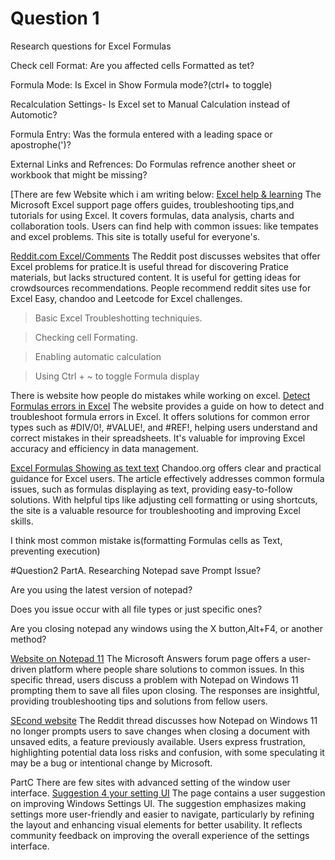 # Question 1
Research questions for Excel Formulas

Check cell Format: Are you affected cells Formatted as tet?

Formula Mode: Is Excel in Show Formula mode?(ctrl+ to toggle)

Recalculation Settings- Is Excel set to Manual Calculation instead of Automotic?

Formula Entry: Was the formula entered with a leading space or apostrophe(')?

External Links and Refrences: Do Formulas refrence another sheet or workbook that might be missing?

[There are few Website which i am writing below:
[Excel help & learning](https://support.microsoft.com/en-us/excel)
The Microsoft Excel support page offers guides, troubleshooting tips,and tutorials for using Excel.
It covers formulas, data analysis, charts and collaboration tools. Users can find help with common issues:
like tempates and excel problems. This site is totally useful for everyone's.

[Reddit.com Excel/Comments](https://www.reddit.com/r/excel/comments/ihyt6n/are_there_sites_that_provides_excel_problems_for/)
The Reddit post discusses websites that offer Excel problems for pratice.It is useful thread for discovering
Pratice materials, but lacks structured content. It is useful for getting ideas for crowdsources recommendations.
People recommend reddit sites use for Excel Easy, chandoo and Leetcode for Excel challenges.

> Basic Excel Troubleshotting techniquies.

> Checking cell Formating.

> Enabling automatic calculation

> Using Ctrl + ~ to toggle Formula display

There is website how people do mistakes while working on excel.
[Detect Formulas errors in Excel](https://support.microsoft.com/en-us/office/detect-formula-errors-in-excel-3a8acca5-1d61-4702-80e0-99a36a2822c1)
The website provides a guide on how to detect and troubleshoot formula errors in Excel.
It offers solutions for common error types such as #DIV/0!, #VALUE!, and #REF!, helping users understand and correct mistakes in their spreadsheets.
It's valuable for improving Excel accuracy and efficiency in data management.

[Excel Formulas Showing as text text](https://chandoo.org/wp/excel-formulas-are-not-working/)
Chandoo.org offers clear and practical guidance for Excel users.
The article effectively addresses common formula issues, such as formulas displaying as text, providing easy-to-follow solutions.
With helpful tips like adjusting cell formatting or using shortcuts, the site is a valuable resource for troubleshooting and improving Excel skills.

 I think most common mistake is(formatting Formulas cells as Text, preventing execution)

#Question2
PartA. Researching Notepad save Prompt Issue?
 
 Are you using the latest version of notepad?
 
 Does you issue occur with all file types or just specific ones?
 
 Are you closing notepad any windows using the X button,Alt+F4, or another method?
 
[Website on Notepad 11](https://answers.microsoft.com/en-us/windows/forum/all/notepad-on-w11-asking-me-to-save-all-files-upon/d3df39bb-29f6-4faa-976c-8ba81879e9a8)
The Microsoft Answers forum page offers a user-driven platform where people share solutions to common issues.
In this specific thread, users discuss a problem with Notepad on Windows 11 prompting them to save all files upon closing.
The responses are insightful, providing troubleshooting tips and solutions from fellow users.

[SEcond website](https://www.reddit.com/r/sysadmin/comments/1fnkfui/notepad_on_windows_11_no_longer_prompts_you_to/)
The Reddit thread discusses how Notepad on Windows 11 no longer prompts users to save changes when closing a document with unsaved edits,
a feature previously available. Users express frustration,
highlighting potential data loss risks and confusion, with some speculating it may be a bug or intentional change by Microsoft.

PartC There are few sites with advanced setting of the window user interface.
[Suggestion 4 your setting UI](https://answers.microsoft.com/en-us/windows/forum/all/suggestion-4-your-settings-ui-so-desired/f2a90f8c-db62-4c14-b162-cbbbb9a3d5a7)
The page contains a user suggestion on improving Windows Settings UI.
The suggestion emphasizes making settings more user-friendly and easier to navigate, particularly by refining the layout and enhancing visual elements for better usability.
It reflects community feedback on improving the overall experience of the settings interface.

 

